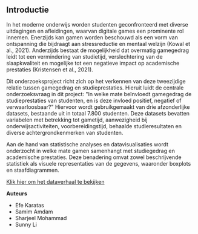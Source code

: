 ##  Introductie

In het moderne onderwijs worden studenten geconfronteerd met diverse uitdagingen en afleidingen, waarvan digitale games een prominente rol innemen. Enerzijds kan gamen worden beschouwd als een vorm van ontspanning die bijdraagt aan stressreductie en mentaal welzijn (Kowal et al., 2021). Anderzijds bestaat de mogelijkheid dat overmatig gamegedrag leidt tot een vermindering van studietijd, verslechtering van de slaapkwaliteit en mogelijke tot een negatieve impact op academische prestaties (Kristensen et al., 2021).

Dit onderzoeksproject richt zich op het verkennen van deze tweezijdige relatie tussen gamegedrag en studieprestaties. Hieruit luidt de centrale onderzoeksvraag in dit project: "In welke mate beïnvloedt gamegedrag de studieprestaties van studenten, en is deze invloed positief, negatief of verwaarloosbaar?" Hiervoor wordt gebruikgemaakt van drie afzonderlijke datasets, bestaande uit in totaal 7.800 studenten. Deze datasets bevatten variabelen met betrekking tot gametijd, aanwezigheid bij onderwijsactiviteiten, voorbereidingstijd, behaalde studieresultaten en diverse achtergrondkenmerken van studenten.

Aan de hand van statistische analyses en datavisualisaties wordt onderzocht in welke mate gamen samenhangt met studiegedrag en academische prestaties. Deze benadering omvat zowel beschrijvende statistiek als visuele representaties van de gegevens, waaronder boxplots en staafdiagrammen.

[Klik hier om het dataverhaal te bekijken](../notebooks/story.ipynb)

**Auteurs**

- Efe Karatas
- Samim Amdam
- Sharjeel Mohammad
- Sunny Li
